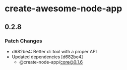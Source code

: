 # create-awesome-node-app

## 0.2.8

### Patch Changes

- d682be4: Better cli tool with a proper API
- Updated dependencies [d682be4]
  - @create-node-app/core@0.1.6
